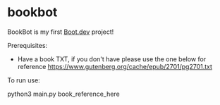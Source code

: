 # bookbot

BookBot is my first [Boot.dev](https://www.boot.dev) project!

Prerequisites:

+ Have a book TXT, if you don't have please use the one below for reference
https://www.gutenberg.org/cache/epub/2701/pg2701.txt

To run use:

python3 main.py book_reference_here



